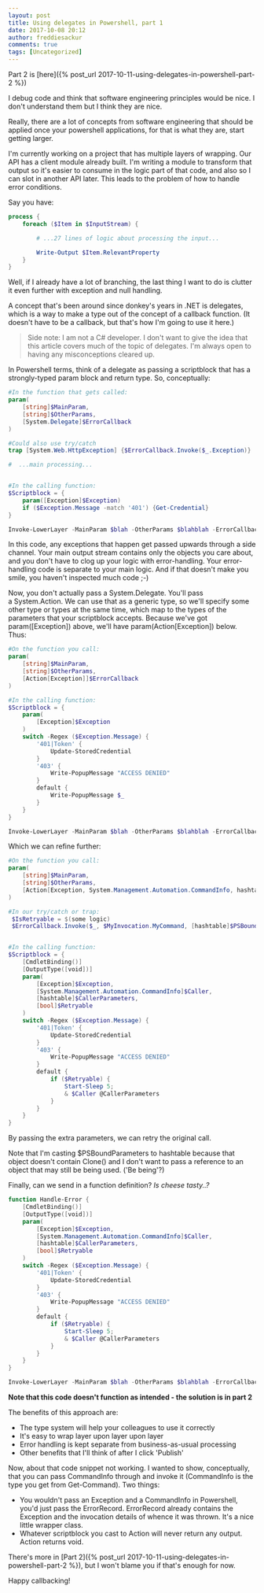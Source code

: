 ```yaml
---
layout: post
title: Using delegates in Powershell, part 1
date: 2017-10-08 20:12
author: freddiesackur
comments: true
tags: [Uncategorized]
---
```

Part 2 is [here]({% post_url 2017-10-11-using-delegates-in-powershell-part-2 %})

I debug code and think that software engineering principles would be nice. I don't understand them but I think they are nice.

Really, there are a lot of concepts from software engineering that should be applied once your powershell applications, for that is what they are, start getting larger.

I'm currently working on a project that has multiple layers of wrapping. Our API has a client module already built. I'm writing a module to transform that output so it's easier to consume in the logic part of that code, and also so I can slot in another API later. This leads to the problem of how to handle error conditions.

Say you have:
```powershell
process {
	foreach ($Item in $InputStream) {

		# ...27 lines of logic about processing the input...

		Write-Output $Item.RelevantProperty
	}
}
```
Well, if I already have a lot of branching, the last thing I want to do is clutter it even further with exception and null handling.

A concept that's been around since donkey's years in .NET is delegates, which is a way to make a type out of the concept of a callback function. (It doesn't have to be a callback, but that's how I'm going to use it here.)

> Side note: I am not a C# developer. I don't want to give the idea that this article covers much of the topic of delegates. I'm always open to having any misconceptions cleared up.

In Powershell terms, think of a delegate as passing a scriptblock that has a strongly-typed param block and return type. So, conceptually:
```powershell
#In the function that gets called:
param(
	[string]$MainParam,
	[string]$OtherParams,
	[System.Delegate]$ErrorCallback
)

#Could also use try/catch
trap [System.Web.HttpException] {$ErrorCallback.Invoke($_.Exception)}

#  ...main processing...


#In the calling function:
$Scriptblock = {
	param([Exception]$Exception)
	if ($Exception.Message -match '401') {Get-Credential}
}

Invoke-LowerLayer -MainParam $blah -OtherParams $blahblah -ErrorCallback $Scriptblock
```
In this code, any exceptions that happen get passed upwards through a side channel. Your main output stream contains only the objects you care about, and you don't have to clog up your logic with error-handling. Your error-handling code is separate to your main logic. And if that doesn't make you smile, you haven't inspected much code ;-)

Now, you don't actually pass a System.Delegate. You'll pass a System.Action. We can use that as a generic type, so we'll specify some other type or types at the same time, which map to the types of the parameters that your scriptblock accepts. Because we've got param([Exception]) above, we'll have param(Action[Exception]) below. Thus:
```powershell
#On the function you call:
param(
	[string]$MainParam,
	[string]$OtherParams,
	[Action[Exception]]$ErrorCallback
)

#In the calling function:
$Scriptblock = {
	param(
		[Exception]$Exception
	)
	switch -Regex ($Exception.Message) {
		'401|Token' {
			Update-StoredCredential
		}
		'403' {
			Write-PopupMessage "ACCESS DENIED"
		}
		default {
			Write-PopupMessage $_
		}
	}
}

Invoke-LowerLayer -MainParam $blah -OtherParams $blahblah -ErrorCallback $Scriptblock
```

Which we can refine further:
```powershell
#On the function you call:
param(
	[string]$MainParam,
	[string]$OtherParams,
	[Action[Exception, System.Management.Automation.CommandInfo, hashtable, bool]]$ErrorCallback
)

#In our try/catch or trap:
 $IsRetryable = $(some logic)
 $ErrorCallback.Invoke($_, $MyInvocation.MyCommand, [hashtable]$PSBoundParameters, $IsRetryable)


#In the calling function:
$Scriptblock = {
	[CmdletBinding()]
	[OutputType([void])]
	param(
		[Exception]$Exception,
		[System.Management.Automation.CommandInfo]$Caller,
		[hashtable]$CallerParameters,
		[bool]$Retryable
	)
	switch -Regex ($Exception.Message) {
		'401|Token' {
			Update-StoredCredential
		}
		'403' {
			Write-PopupMessage "ACCESS DENIED"
		}
		default {
			if ($Retryable) {
				Start-Sleep 5;
				& $Caller @CallerParameters
			}
		}
	}
}
```
By passing the extra parameters, we can retry the original call.

Note that I'm casting $PSBoundParameters to hashtable because that object doesn't contain Clone() and I don't want to pass a reference to an object that may still be being used. ('Be being'?)

Finally, can we send in a function definition? _Is cheese tasty..?_
```powershell
function Handle-Error {
	[CmdletBinding()]
	[OutputType([void])]
	param(
		[Exception]$Exception,
		[System.Management.Automation.CommandInfo]$Caller,
		[hashtable]$CallerParameters,
		[bool]$Retryable
	)
	switch -Regex ($Exception.Message) {
		'401|Token' {
			Update-StoredCredential
		}
		'403' {
			Write-PopupMessage "ACCESS DENIED"
		}
		default {
			if ($Retryable) {
				Start-Sleep 5;
				& $Caller @CallerParameters
			}
		}
	}
}

Invoke-LowerLayer -MainParam $blah -OtherParams $blahblah -ErrorCallback (Get-Item Function:\Handle-Error).ScriptBlock
```
**Note that this code doesn't function as intended - the solution is in part 2**

The benefits of this approach are:

* The type system will help your colleagues to use it correctly
* It's easy to wrap layer upon layer upon layer
* Error handling is kept separate from business-as-usual processing
* Other benefits that I'll think of after I click 'Publish'

Now, about that code snippet not working. I wanted to show, conceptually, that you can pass CommandInfo through and invoke it (CommandInfo is the type you get from Get-Command). Two things:
* You wouldn't pass an Exception and a CommandInfo in Powershell, you'd just pass the ErrorRecord. ErrorRecord already contains the Exception and the invocation details of whence it was thrown. It's a nice little wrapper class.
* Whatever scriptblock you cast to Action will never return any output. Action returns void.

There's more in [Part 2]({% post_url 2017-10-11-using-delegates-in-powershell-part-2 %}), but I won't blame you if that's enough for now.

Happy callbacking!

